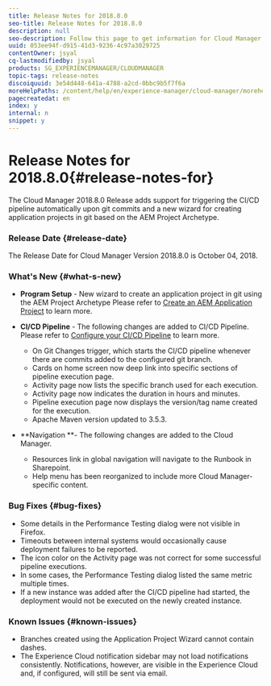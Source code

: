 ```yaml
---
title: Release Notes for 2018.8.0
seo-title: Release Notes for 2018.8.0
description: null
seo-description: Follow this page to get information for Cloud Manager Release 2018.8.0.
uuid: 053ee94f-d915-41d3-9236-4c97a3029725
contentOwner: jsyal
cq-lastmodifiedby: jsyal
products: SG_EXPERIENCEMANAGER/CLOUDMANAGER
topic-tags: release-notes
discoiquuid: 3e54d448-641a-4788-a2cd-0bbc9b5f7f6a
moreHelpPaths: /content/help/en/experience-manager/cloud-manager/morehelp/release-notes;/content/help/en/experience-manager/cloud-manager/morehelp/release-notes
pagecreatedat: en
index: y
internal: n
snippet: y
---
```


# Release Notes for 2018.8.0{#release-notes-for}

The Cloud Manager 2018.8.0 Release adds support for triggering the CI/CD pipeline automatically upon git commits and a new wizard for creating application projects in git based on the AEM Project Archetype.

### Release Date {#release-date}

The Release Date for Cloud Manager Version 2018.8.0 is October 04, 2018.

### What's New {#what-s-new}

* **Program Setup** - New wizard to create an application project in git using the AEM Project Archetype Please refer to [Create an AEM Application Project](../using/create-an-application-project.md) to learn more.  

* **CI/CD Pipeline** - The following changes are added to CI/CD Pipeline. Please refer to [Configure your CI/CD Pipeline](../using/configuring-pipeline.md) to learn more.

    * On Git Changes trigger, which starts the CI/CD pipeline whenever there are commits added to the configured git branch.  
    * Cards on home screen now deep link into specific sections of pipeline execution page.
    * Activity page now lists the specific branch used for each execution.
    * Activity page now indicates the duration in hours and minutes.
    * Pipeline execution page now displays the version/tag name created for the execution.
    * Apache Maven version updated to 3.5.3.

* **Navigation **- The following changes are added to the Cloud Manager.

    * Resources link in global navigation will navigate to the Runbook in Sharepoint.
    * Help menu has been reorganized to include more Cloud Manager-specific content.

### Bug Fixes {#bug-fixes}

* Some details in the Performance Testing dialog were not visible in Firefox.
* Timeouts between internal systems would occasionally cause deployment failures to be reported.
* The icon color on the Activity page was not correct for some successful pipeline executions.
* In some cases, the Performance Testing dialog listed the same metric multiple times.
* If a new instance was added after the CI/CD pipeline had started, the deployment would not be executed on the newly created instance.

### Known Issues {#known-issues}

* Branches created using the Application Project Wizard cannot contain dashes.
* The Experience Cloud notification sidebar may not load notifications consistently. Notifications, however, are visible in the Experience Cloud and, if configured, will still be sent via email.

